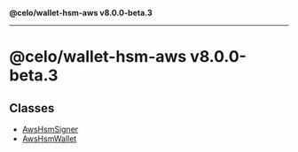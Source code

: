 **@celo/wallet-hsm-aws v8.0.0-beta.3**

***

# @celo/wallet-hsm-aws v8.0.0-beta.3

## Classes

- [AwsHsmSigner](classes/AwsHsmSigner.md)
- [AwsHsmWallet](classes/AwsHsmWallet.md)
